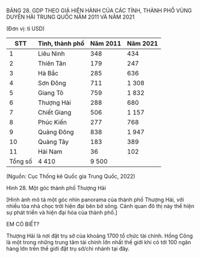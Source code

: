 BẢNG 28. GDP THEO GIÁ HIỆN HÀNH CỦA CÁC TỈNH, THÀNH PHỐ VÙNG DUYÊN HẢI TRUNG QUỐC NĂM 2011 VÀ NĂM 2021

(Đơn vị: tỉ USD)

STT | Tỉnh, thành phố | Năm 2011 | Năm 2021
--- | --- | --- | ---
1 | Liêu Ninh | 348 | 434
2 | Thiên Tân | 179 | 247
3 | Hà Bắc | 285 | 636
4 | Sơn Đông | 711 | 1 308
5 | Giang Tô | 759 | 1 832
6 | Thượng Hải | 288 | 680
7 | Chiết Giang | 506 | 1 157
8 | Phúc Kiến | 277 | 768
9 | Quảng Đông | 838 | 1 947
10 | Quảng Tây | 183 | 389
11 | Hải Nam | 36 | 102
Tổng số | 4 410 | 9 500

(Nguồn: Cục Thống kê Quốc gia Trung Quốc, 2022)

Hình 28. Một góc thành phố Thượng Hải

[Hình ảnh mô tả một góc nhìn panorama của thành phố Thượng Hải, với nhiều tòa nhà chọc trời hiện đại bên bờ sông. Cảnh quan đô thị này thể hiện sự phát triển và hiện đại hóa của thành phố.]

EM CÓ BIẾT?

Thượng Hải là nơi đặt trụ sở của khoảng 1700 tổ chức tài chính. Hồng Công là một trong những trung tâm tài chính lớn nhất thế giới khi có tới 100 ngân hàng lớn trên thế giới đặt trụ sở/chi nhánh tại đây.
